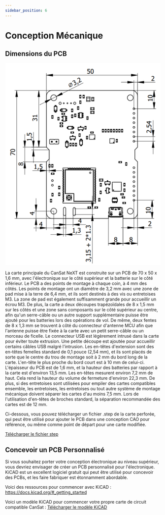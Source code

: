```yaml
---
sidebar_position: 6
---
```


# Conception Mécanique

## Dimensions du PCB

![Dimensions de la carte CanSat NeXT](./img/PCB_dimensions.png)

La carte principale du CanSat NeXT est construite sur un PCB de 70 x 50 x 1,6 mm, avec l'électronique sur le côté supérieur et la batterie sur le côté inférieur. Le PCB a des points de montage à chaque coin, à 4 mm des côtés. Les points de montage ont un diamètre de 3,2 mm avec une zone de pad mise à la terre de 6,4 mm, et ils sont destinés à des vis ou entretoises M3. La zone de pad est également suffisamment grande pour accueillir un écrou M3. De plus, la carte a deux découpes trapézoïdales de 8 x 1,5 mm sur les côtés et une zone sans composants sur le côté supérieur au centre, afin qu'un serre-câble ou un autre support supplémentaire puisse être ajouté pour les batteries lors des opérations de vol. De même, deux fentes de 8 x 1,3 mm se trouvent à côté du connecteur d'antenne MCU afin que l'antenne puisse être fixée à la carte avec un petit serre-câble ou un morceau de ficelle. Le connecteur USB est légèrement intrusé dans la carte pour éviter toute extrusion. Une petite découpe est ajoutée pour accueillir certains câbles USB malgré l'intrusion. Les en-têtes d'extension sont des en-têtes femelles standard de 0,1 pouce (2,54 mm), et ils sont placés de sorte que le centre du trou de montage soit à 2 mm du bord long de la carte. L'en-tête le plus proche du bord court est à 10 mm de celui-ci. L'épaisseur du PCB est de 1,6 mm, et la hauteur des batteries par rapport à la carte est d'environ 13,5 mm. Les en-têtes mesurent environ 7,2 mm de haut. Cela rend la hauteur du volume de fermeture d'environ 22,3 mm. De plus, si des entretoises sont utilisées pour empiler des cartes compatibles ensemble, les entretoises, les entretoises ou tout autre système de montage mécanique doivent séparer les cartes d'au moins 7,5 mm. Lors de l'utilisation d'en-têtes de broches standard, la séparation recommandée des cartes est de 12 mm.

Ci-dessous, vous pouvez télécharger un fichier .step de la carte perforée, qui peut être utilisé pour ajouter le PCB dans une conception CAO pour référence, ou même comme point de départ pour une carte modifiée.

[Télécharger le fichier step](/assets/3d-files/cansat.step)


## Concevoir un PCB Personnalisé

Si vous souhaitez porter votre conception électronique au niveau supérieur, vous devriez envisager de créer un PCB personnalisé pour l'électronique. KiCAD est un excellent logiciel gratuit qui peut être utilisé pour concevoir des PCBs, et les faire fabriquer est étonnamment abordable.

Voici des ressources pour commencer avec KiCAD : https://docs.kicad.org/#_getting_started

Voici un modèle KiCAD pour commencer votre propre carte de circuit compatible CanSat : [Télécharger le modèle KiCAD](/assets/kicad/Breakout-template.zip)